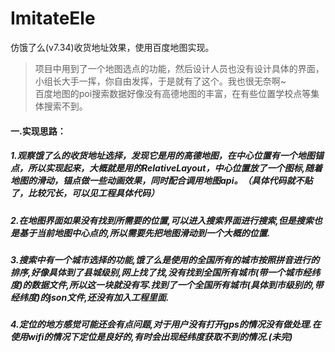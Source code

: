 # ImitateEle
仿饿了么(v7.34)收货地址效果，使用百度地图实现。
>项目中用到了一个地图选点的功能，然后设计人员也没有设计具体的界面，小组长大手一挥，你自由发挥，于是就有了这个。我也很无奈啊~<br>
>百度地图的poi搜索数据好像没有高德地图的丰富，在有些位置学校点等集体搜索不到。

#### 一.实现思路：
##### 1.观察饿了么的收货地址选择，发现它是用的高德地图，在中心位置有一个地图锚点，所以实现起来，大概就是用的RelativeLayout，中心位置放了一个图标,随着地图的滑动，锚点做一些动画效果，同时配合调用地图api。（具体代码就不贴了，比较冗长，可以见工程具体代码）


##### 2.在地图界面如果没有找到所需要的位置,可以进入搜索界面进行搜索,但是搜索也是基于当前地图中心点的,所以需要先把地图滑动到一个大概的位置.

##### 3.搜索中有一个城市选择的功能,饿了么是使用的全国所有的城市按照拼音进行的排序,好像具体到了县城级别,网上找了找,没有找到全国所有城市(带一个城市经纬度)的数据文件,所以这一块就没有写.找到了一个全国所有城市(具体到市级别的,带经纬度)的json文件,还没有加入工程里面.

##### 4.定位的地方感觉可能还会有点问题,对于用户没有打开gps的情况没有做处理.在使用wifi的情况下定位是良好的,有时会出现经纬度获取不到的情况.(未完)
